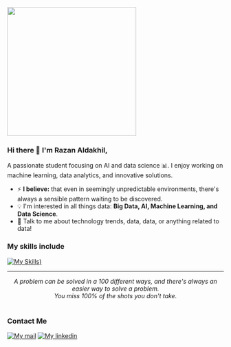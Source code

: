 <img src="https://media.giphy.com/media/LaVp0AyqR5bGsC5Cbm/giphy.gif" width="300" />


### Hi there 👋 I'm Razan Aldakhil,

A passionate student focusing on AI and data science :bar_chart:. I enjoy working on machine learning, data analytics, and innovative solutions. 

- ⚡ **I believe:** that even in seemingly unpredictable environments, there's always a sensible pattern waiting to be discovered.
- :bulb: I'm interested in all things data: **Big Data, AI, Machine Learning, and Data Science**.
- 💬 Talk to me about technology trends, data, data, or anything related to data!

### My skills include



[![My Skills](https://skillicons.dev/icons?i=flutter,php,py,r,js,html,css,java,nodejs,figma&theme=light))](https://skillicons.dev)

<hr>
<p align="center">
   <i>A problem can be solved in a 100 different ways, and there's always an easier way to solve a problem.</i>
   <br>
   <i>You miss 100% of the shots you don't take.</i>
   <br>
<br><p/>
	

### Contact Me

[![My mail](https://skillicons.dev/icons?i=gmail)](mailto:aldrazu@gmail.com)
[![My linkedin](https://skillicons.dev/icons?i=linkedin)](https://www.linkedin.com/in/razan-aldakhil-20254526a)
<!-- Add other links here -->

